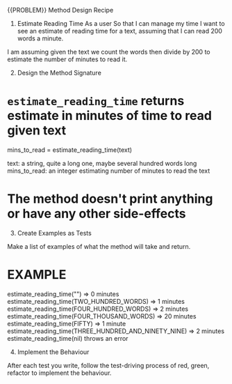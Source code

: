 {{PROBLEM}} Method Design Recipe
1. Estimate Reading Time
As a user
So that I can manage my time
I want to see an estimate of reading time for a text, assuming that I can read 200 words a minute.

I am assuming given the text we count the words then divide by 200 to estimate the number of minutes to read it.

2. Design the Method Signature

# `estimate_reading_time` returns estimate in minutes of time to read given text
mins_to_read = estimate_reading_time(text)

text: a string, quite a long one, maybe several hundred words long
mins_to_read: an integer estimating number of minutes to read the text
# The method doesn't print anything or have any other side-effects

3. Create Examples as Tests

Make a list of examples of what the method will take and return.

# EXAMPLE

estimate_reading_time("") => 0 minutes
estimate_reading_time(TWO_HUNDRED_WORDS) => 1 minutes
estimate_reading_time(FOUR_HUNDRED_WORDS) => 2 minutes
estimate_reading_time(FOUR_THOUSAND_WORDS) => 20 minutes
estimate_reading_time(FIFTY) => 1 minute
estimate_reading_time(THREE_HUNDRED_AND_NINETY_NINE) => 2 minutes 
estimate_reading_time(nil) throws an error

4. Implement the Behaviour

After each test you write, follow the test-driving process of red, green, refactor to implement the behaviour.